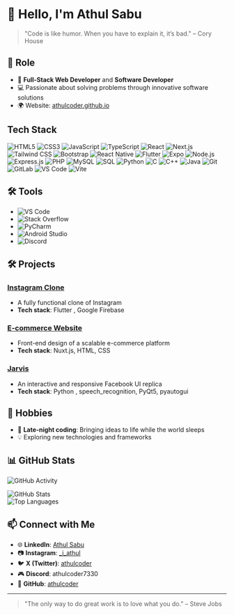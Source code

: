 # 👋 Hello, I'm Athul Sabu
> "Code is like humor. When you have to explain it, it’s bad." – Cory House  

## 🌟 Role
  
- 💼 **Full-Stack Web Developer** and **Software Developer**  
- 💻 Passionate about solving problems through innovative software solutions  
- 🌍 Website: [athulcoder.github.io](https://athulcoder.github.io)

## Tech Stack
![HTML5](https://img.shields.io/badge/HTML5-E34F26?style=for-the-badge&logo=html5&logoColor=white&logoWidth=30)
![CSS3](https://img.shields.io/badge/CSS3-1572B6?style=for-the-badge&logo=css3&logoColor=white&logoWidth=30)
![JavaScript](https://img.shields.io/badge/JavaScript-F7DF1E?style=for-the-badge&logo=javascript&logoColor=black&logoWidth=30)
![TypeScript](https://img.shields.io/badge/TypeScript-3178C6?style=for-the-badge&logo=typescript&logoColor=white&logoWidth=30)
![React](https://img.shields.io/badge/React-20232A?style=for-the-badge&logo=react&logoColor=61DAFB&logoWidth=30)
![Next.js](https://img.shields.io/badge/Next.js-000000?style=for-the-badge&logo=next.js&logoColor=white&logoWidth=30)
![Tailwind CSS](https://img.shields.io/badge/Tailwind_CSS-38B2AC?style=for-the-badge&logo=tailwind-css&logoColor=white&logoWidth=30)
![Bootstrap](https://img.shields.io/badge/Bootstrap-7952B3?style=for-the-badge&logo=bootstrap&logoColor=white&logoWidth=30)
![React Native](https://img.shields.io/badge/React_Native-20232A?style=for-the-badge&logo=react&logoColor=61DAFB&logoWidth=30)
![Flutter](https://img.shields.io/badge/Flutter-02569B?style=for-the-badge&logo=flutter&logoColor=white&logoWidth=30)
![Expo](https://img.shields.io/badge/Expo-000020?style=for-the-badge&logo=expo&logoColor=white&logoWidth=30)
![Node.js](https://img.shields.io/badge/Node.js-339933?style=for-the-badge&logo=node.js&logoColor=white&logoWidth=30)
![Express.js](https://img.shields.io/badge/Express.js-000000?style=for-the-badge&logo=express&logoColor=white&logoWidth=30)
![PHP](https://img.shields.io/badge/PHP-777BB4?style=for-the-badge&logo=php&logoColor=white&logoWidth=30)
![MySQL](https://img.shields.io/badge/MySQL-4479A1?style=for-the-badge&logo=mysql&logoColor=white&logoWidth=30)
![SQL](https://img.shields.io/badge/SQL-CC2927?style=for-the-badge&logo=microsoft-sql-server&logoColor=white&logoWidth=30)
![Python](https://img.shields.io/badge/Python-3776AB?style=for-the-badge&logo=python&logoColor=white&logoWidth=30)
![C](https://img.shields.io/badge/C-A8B9CC?style=for-the-badge&logo=c&logoColor=white&logoWidth=30)
![C++](https://img.shields.io/badge/C++-00599C?style=for-the-badge&logo=c%2B%2B&logoColor=white&logoWidth=30)
![Java](https://img.shields.io/badge/Java-007396?style=for-the-badge&logo=java&logoColor=white&logoWidth=30)
![Git](https://img.shields.io/badge/Git-F05032?style=for-the-badge&logo=git&logoColor=white&logoWidth=30)
![GitLab](https://img.shields.io/badge/GitLab-FC6D26?style=for-the-badge&logo=gitlab&logoColor=white&logoWidth=30)
![VS Code](https://img.shields.io/badge/VS%20Code-007ACC?style=for-the-badge&logo=visual-studio-code&logoColor=white&logoWidth=30)
![Vite](https://img.shields.io/badge/Vite-646CFF?style=for-the-badge&logo=vite&logoColor=white&logoWidth=30)


## 🛠️ Tools
- ![VS Code](https://img.shields.io/badge/VS_Code-0078d7?style=for-the-badge&logo=visual-studio-code&logoColor=white)
- ![Stack Overflow](https://img.shields.io/badge/Stack%20Overflow-F58025?style=for-the-badge&logo=stackoverflow&logoColor=white)
- ![PyCharm](https://img.shields.io/badge/PyCharm-000000?style=for-the-badge&logo=pycharm&logoColor=white)
- ![Android Studio](https://img.shields.io/badge/Android_Studio-3DDC84?style=for-the-badge&logo=android-studio&logoColor=white)
- ![Discord](https://img.shields.io/badge/Discord-5865F2?style=for-the-badge&logo=discord&logoColor=white)

## 🛠️ Projects
### [Instagram Clone](https://github.com/athulcoder/instagram_clone)
- A fully functional clone of Instagram  
- **Tech stack**: Flutter , Google Firebase

### [E-commerce Website](https://github.com/athulcoder/reddpanda.store)
- Front-end design of a scalable e-commerce platform  
- **Tech stack**: Nuxt.js, HTML, CSS 

### [Jarvis](https://github.com/athulcoder/jarvis)
- An interactive and responsive Facebook UI replica  
- **Tech stack**: Python , speech_recognition, PyQt5, pyautogui

## 🌈 Hobbies
- 🌙 **Late-night coding**: Bringing ideas to life while the world sleeps  
- 💡 Exploring new technologies and frameworks  

## 📊 GitHub Stats

![GitHub Activity](https://github-readme-activity-graph.vercel.app/graph?username=athulcoder&theme=github)

![ GitHub Stats](https://github-readme-stats.vercel.app/api?username=athulcoder&show_icons=true&theme=radical)  
![Top Languages](https://github-readme-stats.vercel.app/api/top-langs/?username=athulcoder&layout=compact&theme=radical)  

## 📫 Connect with Me
- 🌐 **LinkedIn**: [Athul Sabu](https://www.linkedin.com/in/athul-sabu-84360a261/)  
- 📷 **Instagram**: [_i_athul](https://www.instagram.com/_i_athul/)  
- 🐦 **X (Twitter)**: [athulcoder](https://x.com/athulcoder)  
- 🎮 **Discord**: athulcoder7330  
- 🐙 **GitHub**: [athulcoder](https://github.com/athulcoder)  

---

> "The only way to do great work is to love what you do." – Steve Jobs  
